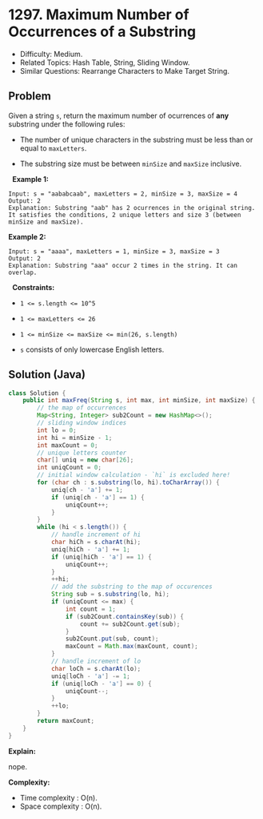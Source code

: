 # 1297. Maximum Number of Occurrences of a Substring

- Difficulty: Medium.
- Related Topics: Hash Table, String, Sliding Window.
- Similar Questions: Rearrange Characters to Make Target String.

## Problem

Given a string ```s```, return the maximum number of ocurrences of **any** substring under the following rules:


	
- The number of unique characters in the substring must be less than or equal to ```maxLetters```.
	
- The substring size must be between ```minSize``` and ```maxSize``` inclusive.


 
**Example 1:**

```
Input: s = "aababcaab", maxLetters = 2, minSize = 3, maxSize = 4
Output: 2
Explanation: Substring "aab" has 2 ocurrences in the original string.
It satisfies the conditions, 2 unique letters and size 3 (between minSize and maxSize).
```

**Example 2:**

```
Input: s = "aaaa", maxLetters = 1, minSize = 3, maxSize = 3
Output: 2
Explanation: Substring "aaa" occur 2 times in the string. It can overlap.
```

 
**Constraints:**


	
- ```1 <= s.length <= 10^5```
	
- ```1 <= maxLetters <= 26```
	
- ```1 <= minSize <= maxSize <= min(26, s.length)```
	
- ```s``` consists of only lowercase English letters.



## Solution (Java)

```java
class Solution {
    public int maxFreq(String s, int max, int minSize, int maxSize) {
        // the map of occurrences
        Map<String, Integer> sub2Count = new HashMap<>();
        // sliding window indices
        int lo = 0;
        int hi = minSize - 1;
        int maxCount = 0;
        // unique letters counter
        char[] uniq = new char[26];
        int uniqCount = 0;
        // initial window calculation - `hi` is excluded here!
        for (char ch : s.substring(lo, hi).toCharArray()) {
            uniq[ch - 'a'] += 1;
            if (uniq[ch - 'a'] == 1) {
                uniqCount++;
            }
        }
        while (hi < s.length()) {
            // handle increment of hi
            char hiCh = s.charAt(hi);
            uniq[hiCh - 'a'] += 1;
            if (uniq[hiCh - 'a'] == 1) {
                uniqCount++;
            }
            ++hi;
            // add the substring to the map of occurences
            String sub = s.substring(lo, hi);
            if (uniqCount <= max) {
                int count = 1;
                if (sub2Count.containsKey(sub)) {
                    count += sub2Count.get(sub);
                }
                sub2Count.put(sub, count);
                maxCount = Math.max(maxCount, count);
            }
            // handle increment of lo
            char loCh = s.charAt(lo);
            uniq[loCh - 'a'] -= 1;
            if (uniq[loCh - 'a'] == 0) {
                uniqCount--;
            }
            ++lo;
        }
        return maxCount;
    }
}
```

**Explain:**

nope.

**Complexity:**

* Time complexity : O(n).
* Space complexity : O(n).
